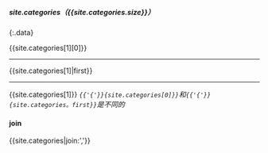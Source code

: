 ##### site.categories（{{site.categories.size}}）
{:.data}

{{site.categories[1][0]}}

---

{{site.categories[1]|first}}

---

{{site.categories[1]}}
*`{{'{'}}{site.categories[0]}}`和`{{'{'}}{site.categories。first}}`是不同的*

#### join
{{site.categories|join:','}}
